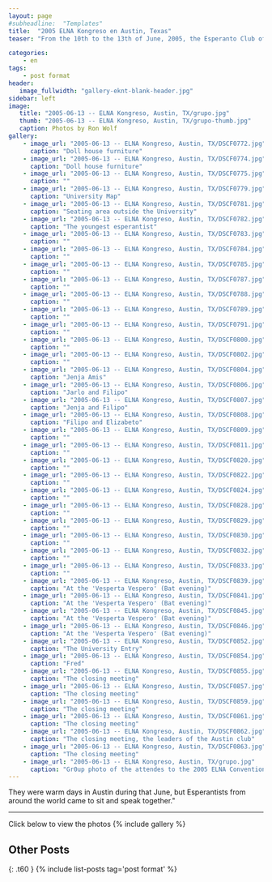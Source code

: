 ```yaml
---
layout: page
#subheadline:  "Templates"
title:  "2005 ELNA Kongreso en Austin, Texas"
teaser: "From the 10th to the 13th of June, 2005, the Esperanto Club of Austin, Texas hosted the Landa Kongreso of the Esperanto League of North America at Concordia University in Austin.  Several of our club members attended the Convention."

categories:
    - en
tags:
    - post format
header:
   image_fullwidth: "gallery-eknt-blank-header.jpg"
sidebar: left
image:
   title: "2005-06-13 -- ELNA Kongreso, Austin, TX/grupo.jpg"
   thumb: "2005-06-13 -- ELNA Kongreso, Austin, TX/grupo-thumb.jpg"
   caption: Photos by Ron Wolf
gallery:
    - image_url: "2005-06-13 -- ELNA Kongreso, Austin, TX/DSCF0772.jpg"
      caption: "Doll house furniture"
    - image_url: "2005-06-13 -- ELNA Kongreso, Austin, TX/DSCF0774.jpg"
      caption: "Doll house furniture"
    - image_url: "2005-06-13 -- ELNA Kongreso, Austin, TX/DSCF0775.jpg"
      caption: ""
    - image_url: "2005-06-13 -- ELNA Kongreso, Austin, TX/DSCF0779.jpg"
      caption: "University Map"
    - image_url: "2005-06-13 -- ELNA Kongreso, Austin, TX/DSCF0781.jpg"
      caption: "Seating area outside the University"
    - image_url: "2005-06-13 -- ELNA Kongreso, Austin, TX/DSCF0782.jpg"
      caption: "The youngest esperantist"
    - image_url: "2005-06-13 -- ELNA Kongreso, Austin, TX/DSCF0783.jpg"
      caption: ""
    - image_url: "2005-06-13 -- ELNA Kongreso, Austin, TX/DSCF0784.jpg"
      caption: ""
    - image_url: "2005-06-13 -- ELNA Kongreso, Austin, TX/DSCF0785.jpg"
      caption: ""
    - image_url: "2005-06-13 -- ELNA Kongreso, Austin, TX/DSCF0787.jpg"
      caption: ""
    - image_url: "2005-06-13 -- ELNA Kongreso, Austin, TX/DSCF0788.jpg"
      caption: ""
    - image_url: "2005-06-13 -- ELNA Kongreso, Austin, TX/DSCF0789.jpg"
      caption: ""
    - image_url: "2005-06-13 -- ELNA Kongreso, Austin, TX/DSCF0791.jpg"
      caption: ""
    - image_url: "2005-06-13 -- ELNA Kongreso, Austin, TX/DSCF0800.jpg"
      caption: ""
    - image_url: "2005-06-13 -- ELNA Kongreso, Austin, TX/DSCF0802.jpg"
      caption: ""
    - image_url: "2005-06-13 -- ELNA Kongreso, Austin, TX/DSCF0804.jpg"
      caption: "Jenja Amis"
    - image_url: "2005-06-13 -- ELNA Kongreso, Austin, TX/DSCF0806.jpg"
      caption: "Jarlo and Filipo"
    - image_url: "2005-06-13 -- ELNA Kongreso, Austin, TX/DSCF0807.jpg"
      caption: "Jenja and Filipo"
    - image_url: "2005-06-13 -- ELNA Kongreso, Austin, TX/DSCF0808.jpg"
      caption: "Filipo and Elizabeto"
    - image_url: "2005-06-13 -- ELNA Kongreso, Austin, TX/DSCF0809.jpg"
      caption: ""
    - image_url: "2005-06-13 -- ELNA Kongreso, Austin, TX/DSCF0811.jpg"
      caption: ""
    - image_url: "2005-06-13 -- ELNA Kongreso, Austin, TX/DSCF0820.jpg"
      caption: ""
    - image_url: "2005-06-13 -- ELNA Kongreso, Austin, TX/DSCF0822.jpg"
      caption: ""
    - image_url: "2005-06-13 -- ELNA Kongreso, Austin, TX/DSCF0824.jpg"
      caption: ""
    - image_url: "2005-06-13 -- ELNA Kongreso, Austin, TX/DSCF0828.jpg"
      caption: ""
    - image_url: "2005-06-13 -- ELNA Kongreso, Austin, TX/DSCF0829.jpg"
      caption: ""
    - image_url: "2005-06-13 -- ELNA Kongreso, Austin, TX/DSCF0830.jpg"
      caption: ""
    - image_url: "2005-06-13 -- ELNA Kongreso, Austin, TX/DSCF0832.jpg"
      caption: ""
    - image_url: "2005-06-13 -- ELNA Kongreso, Austin, TX/DSCF0833.jpg"
      caption: ""
    - image_url: "2005-06-13 -- ELNA Kongreso, Austin, TX/DSCF0839.jpg"
      caption: "At the 'Vesperta Vespero' (Bat evening)"
    - image_url: "2005-06-13 -- ELNA Kongreso, Austin, TX/DSCF0841.jpg"
      caption: "At the 'Vesperta Vespero' (Bat evening)"
    - image_url: "2005-06-13 -- ELNA Kongreso, Austin, TX/DSCF0845.jpg"
      caption: "At the 'Vesperta Vespero' (Bat evening)"
    - image_url: "2005-06-13 -- ELNA Kongreso, Austin, TX/DSCF0846.jpg"
      caption: "At the 'Vesperta Vespero' (Bat evening)"
    - image_url: "2005-06-13 -- ELNA Kongreso, Austin, TX/DSCF0852.jpg"
      caption: "The University Entry"
    - image_url: "2005-06-13 -- ELNA Kongreso, Austin, TX/DSCF0854.jpg"
      caption: "Fred"
    - image_url: "2005-06-13 -- ELNA Kongreso, Austin, TX/DSCF0855.jpg"
      caption: "The closing meeting"
    - image_url: "2005-06-13 -- ELNA Kongreso, Austin, TX/DSCF0857.jpg"
      caption: "The closing meeting"
    - image_url: "2005-06-13 -- ELNA Kongreso, Austin, TX/DSCF0859.jpg"
      caption: "The closing meeting"
    - image_url: "2005-06-13 -- ELNA Kongreso, Austin, TX/DSCF0861.jpg"
      caption: "The closing meeting"
    - image_url: "2005-06-13 -- ELNA Kongreso, Austin, TX/DSCF0862.jpg"
      caption: "The closing meeting, the leaders of the Austin club"
    - image_url: "2005-06-13 -- ELNA Kongreso, Austin, TX/DSCF0863.jpg"
      caption: "The closing meeting"
    - image_url: "2005-06-13 -- ELNA Kongreso, Austin, TX/grupo.jpg"
      caption: "Gr0up photo of the attendes to the 2005 ELNA Convention"
---
```

<!--more-->
They were warm days in Austin during that June, but Esperantists from around the world came to sit and speak together."

--------------------------
Click below to view the photos
{% include gallery %}


## Other Posts
{: .t60 }
{% include list-posts tag='post format' %}
